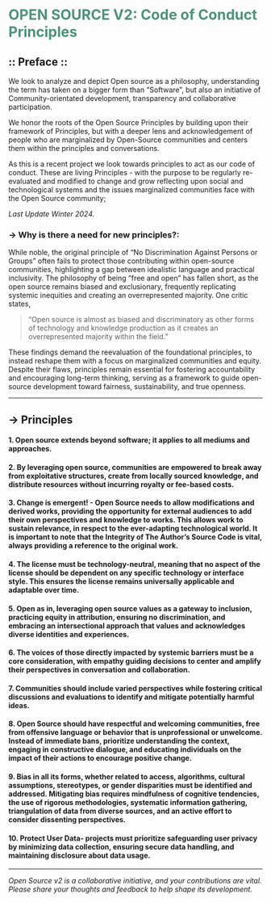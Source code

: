 #  <font color="#4E937A">OPEN SOURCE V2: Code of Conduct Principles</font>

## :: Preface :: 
We look to analyze and depict Open source as a philosophy, understanding the term has taken on a bigger form than “Software”, but also an initiative of Community-orientated development, transparency and collaborative participation. 

We honor the roots of the Open Source Principles by building upon their framework of Principles, but with a deeper lens and acknowledgement of people who are marginalized by Open-Source communities and centers them within the principles and conversations. 

As this is a recent project we look towards principles to act as our code of conduct. These are living Principles - with the purpose to be regularly re-evaluated and modified to change and grow reflecting upon social and technological systems and the issues marginalized communities face with the Open Source community; 

*Last Update Winter 2024.*

### → Why is there a need for new principles?: 

While noble, the original principle of “No Discrimination Against Persons or Groups” often fails to protect those contributing within open-source communities, highlighting a gap between idealistic language and practical inclusivity. The philosophy of being “free and open” has fallen short, as the open source remains biased and exclusionary, frequently replicating systemic inequities and creating an overrepresented majority. One critic states, 
> “Open source is almost as biased and discriminatory as other forms of technology and knowledge production as it creates an overrepresented majority within the field.” 

These findings demand the reevaluation of the foundational principles, to instead reshape them with a focus on marginalized communities and equity. Despite their flaws, principles remain essential for fostering accountability and encouraging long-term thinking, serving as a framework to guide open-source development toward fairness, sustainability, and true openness.

---

## → Principles

#### 1. Open source extends beyond software; it applies to all mediums and approaches.  

#### 2. By leveraging open source, communities are empowered to break away from exploitative structures, create from locally sourced knowledge, and distribute resources without incurring royalty or fee-based costs.

#### 3. Change is emergent! - Open Source needs to allow modifications and derived works, providing the opportunity for external audiences to add their own perspectives and knowledge to works. This allows work to sustain relevance, in respect to the ever-adapting technological world. It is important to note that the Integrity of The Author’s Source Code is vital, always providing a reference to the original work.   

#### 4. The license must be technology-neutral, meaning that no aspect of the license should be dependent on any specific technology or interface style. This ensures the license remains universally applicable and adaptable over time.  

#### 5. Open as in, leveraging open source values as a gateway to inclusion, practicing equity in attribution, ensuring no discrimination, and embracing an intersectional approach that values and acknowledges diverse identities and experiences.  

#### 6. The voices of those directly impacted by systemic barriers must be a core consideration, with empathy guiding decisions to center and amplify their perspectives in conversation and collaboration.  

#### 7. Communities should include varied perspectives while fostering critical discussions and evaluations to identify and mitigate potentially harmful ideas. 

#### 8. Open Source should have respectful and welcoming communities, free from offensive language or behavior that is unprofessional or unwelcome. Instead of immediate bans, prioritize understanding the context, engaging in constructive dialogue, and educating individuals on the impact of their actions to encourage positive change.  

#### 9. Bias in all its forms, whether related to access, algorithms, cultural assumptions, stereotypes, or gender disparities must be identified and addressed. Mitigating bias requires mindfulness of cognitive tendencies, the use of rigorous methodologies, systematic information gathering, triangulation of data from diverse sources, and an active effort to consider dissenting perspectives.  

#### 10. Protect User Data- projects must prioritize safeguarding user privacy by minimizing data collection, ensuring secure data handling, and maintaining disclosure about data usage. 

---



*Open Source v2 is a collaborative initiative, and your contributions are vital. Please share your thoughts and feedback to help shape its development.*
